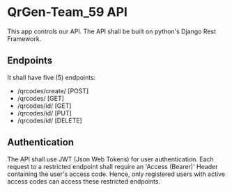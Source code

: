 # QrGen-Team_59 API

This app controls our API. The API shall be built on python's Django Rest Framework.

## Endpoints

It  shall have five (5) endpoints:
- /qrcodes/create/ [POST]
- /qrcodes/ [GET]
- /qrcodes/id/ [GET]
- /qrcodes/id/ [PUT]
- /qrcodes/id/ [DELETE]



## Authentication
The API shall use JWT (Json Web Tokens) for user authentication. Each request to a restricted endpoint shall require an 'Access (Bearer)' Header containing the user's access code. Hence, only registered users with active access codes can access these restricted endpoints.


